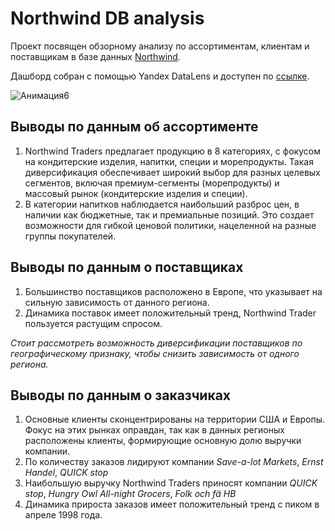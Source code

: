 # Northwind DB analysis
Проект посвящен обзорному анализу по ассортиментам, клиентам и поставщикам в базе данных [Northwind](https://www.yugabyte.com/blog/how-to-the-northwind-postgresql-sample-database-running-on-a-distributed-sql-database/).

Дашборд собран с помощью Yandex DataLens и доступен по [ссылке](https://datalens.yandex.cloud/dhdbfv3fxoh00?state=60df88ea664).

![Анимация6](https://github.com/user-attachments/assets/c6a0c868-8997-4243-b964-4518e2183167)

## Выводы по данным об ассортименте
1. Northwind Traders предлагает продукцию в 8 категориях, с фокусом на кондитерские изделия, напитки, специи и морепродукты. Такая диверсификация обеспечивает широкий выбор для разных целевых сегментов, включая премиум-сегменты (морепродукты) и массовый рынок (кондитерские изделия и специи).
2. В категории напитков наблюдается наибольший разброс цен, в наличии как бюджетные, так и премиальные позиций. Это создает возможности для гибкой ценовой политики, нацеленной на разные группы покупателей.

## Выводы по данным о поставщиках
1. Большинство поставщиков расположено в Европе, что указывает на сильную зависимость от данного региона.
2. Динамика поставок имеет положительный тренд, Northwind Trader пользуется растущим спросом.

*Стоит рассмотреть возможность диверсификации поставщиков по географическому признаку, чтобы снизить зависимость от одного региона.*  

## Выводы по данным о заказчиках
1. Основные клиенты сконцентрированы на территории США и Европы. Фокус на этих рынках оправдан, так как в данных регионых расположены клиенты, формирующие основную долю выручки компании.
2. По количеству заказов лидируют компании *Save-a-lot Markets*, *Ernst Handel*, *QUICK stop*
3. Наибольшую выручку Northwind Traders приносят компании *QUICK stop*, *Hungry Owl All-night Grocers*, *Folk och fä HB*
4. Динамика прироста заказов имеет положительный тренд с пиком в апреле 1998 года.
